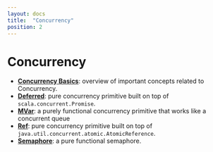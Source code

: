 ```yaml
---
layout: docs
title:  "Concurrency"
position: 2
---
```


# Concurrency

- **[Concurrency Basics](./basics.md)**: overview of important concepts related to Concurrency.
- **[Deferred](./deferred.md)**: pure concurrency primitive built on top of `scala.concurrent.Promise`.
- **[MVar](./mvar.md)**: a purely functional concurrency primitive that works like a concurrent queue
- **[Ref](./ref.md)**: pure concurrency primitive built on top of `java.util.concurrent.atomic.AtomicReference`.
- **[Semaphore](./semaphore.md)**: a pure functional semaphore.
